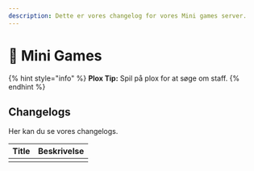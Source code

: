 ```yaml
---
description: Dette er vores changelog for vores Mini games server.
---
```


# 📝 Mini Games

{% hint style="info" %}
**Plox Tip:** Spil på plox for at søge om staff.
{% endhint %}

## Changelogs

Her kan du se vores changelogs.

| Title | Beskrivelse |
| ----- | ----------- |
|       |             |
